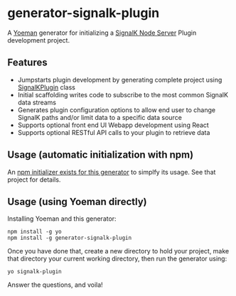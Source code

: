 # generator-signalk-plugin
A [Yoeman](https://yeoman.io) generator for initializing a [SignalK Node Server](https://github.com/SignalK/signalk-server-node) Plugin development project. 


## Features
- Jumpstarts plugin development by generating complete project using [SignalKPlugin](https://github.com/joelkoz/signalk-plugin-base) class
- Initial scaffolding writes code to subscribe to the most common SignalK data streams
- Generates plugin configuration options to allow end user to change SignalK paths and/or limit data to a specific data source
- Supports optional front end UI Webapp development using React
- Supports optional RESTful API calls to your plugin to retrieve data


## Usage (automatic initialization with npm)

An [npm initializer exists for this generator](https://github.com/joelkoz/create-signalk-plugin) to simplfy its usage.  See that project for details.


## Usage (using Yoeman directly)
Installing Yoeman and this generator:

```
npm install -g yo
npm install -g generator-signalk-plugin
```

Once you have done that, create a new directory to hold your project, make that directory your current
working directory, then run the generator using:

```
yo signalk-plugin
```

Answer the questions, and voila!
